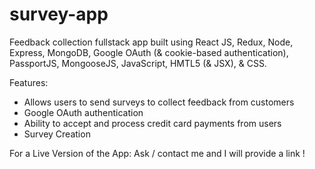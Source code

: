 # survey-app

Feedback collection fullstack app built using React JS, Redux, Node, Express, MongoDB, Google OAuth (& cookie-based authentication), PassportJS, MongooseJS, JavaScript, HMTL5 (& JSX), &amp; CSS.

Features:

- Allows users to send surveys to collect feedback from customers
- Google OAuth authentication
- Ability to accept and process credit card payments from users
- Survey Creation

For a Live Version of the App: Ask / contact me and I will provide a link !
